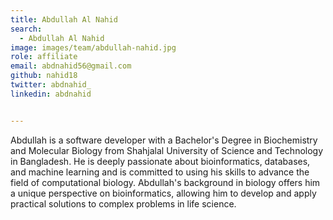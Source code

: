 ```yaml
---
title: Abdullah Al Nahid
search:
  - Abdullah Al Nahid
image: images/team/abdullah-nahid.jpg
role: affiliate
email: abdnahid56@gmail.com
github: nahid18
twitter: abdnahid_
linkedin: abdnahid


---
```


Abdullah is a software developer with a Bachelor's Degree in Biochemistry and Molecular Biology from Shahjalal University of Science and Technology in Bangladesh. He is deeply passionate about bioinformatics, databases, and machine learning and is committed to using his skills to advance the field of computational biology. Abdullah's background in biology offers him a unique perspective on bioinformatics, allowing him to develop and apply practical solutions to complex problems in life science.
